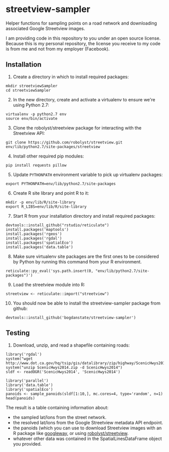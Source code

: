 # streetview-sampler
Helper functions for sampling points on a road network and downloading associated Google Streetview images.

I am providing code in this repository to you under an open source license. Because this is my personal repository, the license you receive to my code is from me and not from my employer (Facebook).

## Installation

1. Create a directory in which to install required packages:
```
mkdir streetviewSampler
cd streetviewSampler
```

2. In the new directory, create and activate a virtualenv to ensure we're using Python 2.7:
```
virtualenv -p python2.7 env
source env/bin/activate
```

3. Clone the robolyst/streetview package for interacting with the Streetview API:
```
git clone https://github.com/robolyst/streetview.git env/lib/python2.7/site-packages/streetview
```

4. Install other required pip modules:
```
pip install requests pillow
```

5. Update `PYTHONPATH` environment variable to pick up virtualenv packages:
```
export PYTHONPATH=env/lib/python2.7/site-packages
```

6. Create R site library and point R to it:
```
mkdir -p env/lib/R/site-library
export R_LIBS=env/lib/R/site-library
```

7. Start R from your installation directory and install required packages:
```
devtools::install_github("rstudio/reticulate")
install.packages('maptools')
install.packages('rgeos')
install.packages('rgdal')
install.packages('spatialEco')
install.packages('data.table')
```

8. Make sure virtualenv site packages are the first ones to be considered by Python by running this command from your R environment.
```
reticulate::py_eval('sys.path.insert(0, "env/lib/python2.7/site-packages")')
```

9. Load the streetview module into R:
```
streetview <- reticulate::import("streetview")
```

10. You should now be able to install the streetview-sampler package from github:
```
devtools::install_github('bogdanstate/streetview-sampler')
```

## Testing

1. Download, unzip, and read a shapefile containing roads:
```
library('rgdal')
system("wget http://www.dot.ca.gov/hq/tsip/gis/datalibrary/zip/highway/ScenicHwys2014.zip")
system("unzip ScenicHwys2014.zip -d ScenicHwys2014")
sldf <- readOGR('ScenicHwys2014', 'ScenicHwys2014')

library('parallel')
library('data.table')
library('spatialEco')
panoids <- sample_panoids(sldf[1:10,], mc.cores=4, type='random', n=1)
head(panoids)
```

The result is a table containing information about:
- the sampled lat/lons from the street network.
- the resolved lat/lons from the Google Streetview metadata API endpoint.
- the panoids (which you can use to download Streetview images with an R package like [googleway](https://cran.r-project.org/web/packages/googleway/index.html), or using [robolyst/streetview](https://github.com/robolyst/streetview).
- whatever other data was contained in the SpatialLinesDataFrame object you provided.
